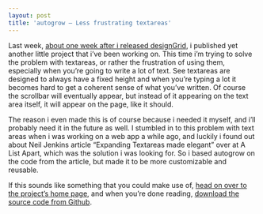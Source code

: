 ```yaml
--- 
layout: post
title: 'autogrow — Less frustrating textareas'
---
```


Last week, [about one week after i released
designGrid](/designgrid-a-grid-tool-for-fluid-grids), i published yet
another little project that i’ve been working on. This time i’m trying
to solve the problem with textareas, or rather the frustration of using
them, especially when you’re going to write a lot of text. See textareas
are designed to always have a fixed height and when you’re typing a lot
it becomes hard to get a coherent sense of what you’ve written. Of
course the scrollbar will eventually appear, but instead of it appearing
on the text area itself, it will appear on the page, like it should.

The reason i even made this is of course because i needed it myself, and
i’ll probably need it in the future as well. I stumbled in to this
problem with text areas when i was working on a web app a while ago, and
luckily i found out about Neil Jenkins article “Expanding Textareas made
elegant” over at A List Apart, which was the solution i was looking for.
So i based autogrow on the code from the article, but made it to be more
customizable and reusable.

If this sounds like something that you could make use of, [head on over
to the project’s home page](/autogrow/), and when you’re done reading,
[download the source code from
Github](https://github.com/carlrafting/autogrow).
